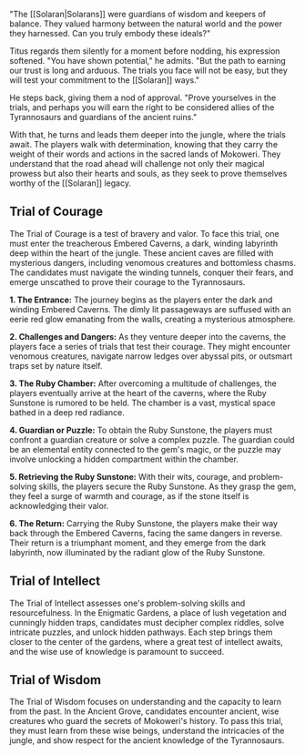 
"The [[Solaran|Solarans]] were guardians of wisdom and keepers of balance. They valued harmony between the natural world and the power they harnessed. Can you truly embody these ideals?"

Titus regards them silently for a moment before nodding, his expression softened. "You have shown potential," he admits. "But the path to earning our trust is long and arduous. The trials you face will not be easy, but they will test your commitment to the [[Solaran]] ways."

He steps back, giving them a nod of approval. "Prove yourselves in the trials, and perhaps you will earn the right to be considered allies of the Tyrannosaurs and guardians of the ancient ruins."

With that, he turns and leads them deeper into the jungle, where the trials await. The players walk with determination, knowing that they carry the weight of their words and actions in the sacred lands of Mokoweri. They understand that the road ahead will challenge not only their magical prowess but also their hearts and souls, as they seek to prove themselves worthy of the [[Solaran]] legacy.


## Trial of Courage
The Trial of Courage is a test of bravery and valor. To face this trial, one must enter the treacherous Embered Caverns, a dark, winding labyrinth deep within the heart of the jungle. These ancient caves are filled with mysterious dangers, including venomous creatures and bottomless chasms. The candidates must navigate the winding tunnels, conquer their fears, and emerge unscathed to prove their courage to the Tyrannosaurs.

**1. The Entrance:** The journey begins as the players enter the dark and winding Embered Caverns. The dimly lit passageways are suffused with an eerie red glow emanating from the walls, creating a mysterious atmosphere.

**2. Challenges and Dangers:** As they venture deeper into the caverns, the players face a series of trials that test their courage. They might encounter venomous creatures, navigate narrow ledges over abyssal pits, or outsmart traps set by nature itself.

**3. The Ruby Chamber:** After overcoming a multitude of challenges, the players eventually arrive at the heart of the caverns, where the Ruby Sunstone is rumored to be held. The chamber is a vast, mystical space bathed in a deep red radiance.

**4. Guardian or Puzzle:** To obtain the Ruby Sunstone, the players must confront a guardian creature or solve a complex puzzle. The guardian could be an elemental entity connected to the gem's magic, or the puzzle may involve unlocking a hidden compartment within the chamber.

**5. Retrieving the Ruby Sunstone:** With their wits, courage, and problem-solving skills, the players secure the Ruby Sunstone. As they grasp the gem, they feel a surge of warmth and courage, as if the stone itself is acknowledging their valor.

**6. The Return:** Carrying the Ruby Sunstone, the players make their way back through the Embered Caverns, facing the same dangers in reverse. Their return is a triumphant moment, and they emerge from the dark labyrinth, now illuminated by the radiant glow of the Ruby Sunstone.



## Trial of Intellect
The Trial of Intellect assesses one's problem-solving skills and resourcefulness. In the Enigmatic Gardens, a place of lush vegetation and cunningly hidden traps, candidates must decipher complex riddles, solve intricate puzzles, and unlock hidden pathways. Each step brings them closer to the center of the gardens, where a great test of intellect awaits, and the wise use of knowledge is paramount to succeed.

## Trial of Wisdom
The Trial of Wisdom focuses on understanding and the capacity to learn from the past. In the Ancient Grove, candidates encounter ancient, wise creatures who guard the secrets of Mokoweri's history. To pass this trial, they must learn from these wise beings, understand the intricacies of the jungle, and show respect for the ancient knowledge of the Tyrannosaurs.


